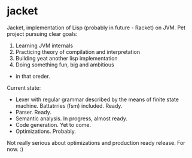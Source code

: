 jacket
===

Jacket, implementation of Lisp (probably in future - Racket) on JVM.
Pet project pursuing clear goals:
1. Learning JVM internals
2. Practicing theory of compilation and interpretation
3. Building yeat another lisp implementation
4. Doing something fun, big and ambitious
- in that oreder.

Current state:
* Lexer with regular grammar described by the means of finite state machine. Battatrries (fsm) included. Ready.
* Parser. Ready.
* Semantic analysis. In progress, almost ready.
* Code generation. Yet to come.
* Optimizations. Probably.

Not really serious about optimizations and production ready release. For now. :)